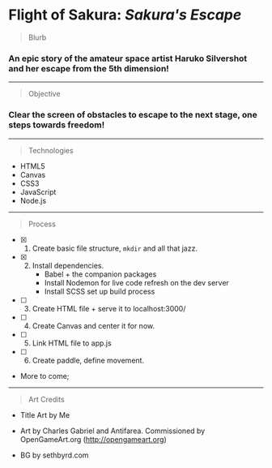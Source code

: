# Flight of Sakura: _Sakura's Escape_

> Blurb

### An epic story of the amateur space artist Haruko Silvershot and her escape from the 5th dimension!

---

> Objective

### Clear the screen of obstacles to escape to the next stage, one steps towards freedom!

---

> Technologies

- HTML5
- Canvas
- CSS3
- JavaScript
- Node.js

---

> Process

- [x] 1. Create basic file structure, `mkdir` and all that jazz.
- [x] 2. Install dependencies.
     - Babel + the companion packages
     - Install Nodemon for live code refresh on the dev server
     - Install SCSS set up build process
- [ ] 3. Create HTML file + serve it to localhost:3000/
- [ ] 4. Create Canvas and center it for now.
- [ ] 5. Link HTML file to app.js
- [ ] 6. Create paddle, define movement.
- More to come;


---

> Art Credits

- Title Art by Me

- Art by Charles Gabriel and Antifarea. Commissioned by OpenGameArt.org (http://opengameart.org)

- BG by sethbyrd.com